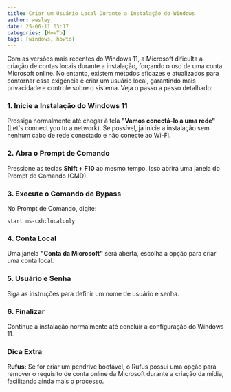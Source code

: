 ```yaml
---
title: Criar um Usuário Local Durante a Instalação do Windows
author: wesley
date: 25-06-11 03:17
categories: [HowTo]
tags: [windows, howto]
---
```

Com as versões mais recentes do Windows 11, a Microsoft dificulta a criação de contas locais durante a instalação, forçando o uso de uma conta Microsoft online. No entanto, existem métodos eficazes e atualizados para contornar essa exigência e criar um usuário local, garantindo mais privacidade e controle sobre o sistema. Veja o passo a passo detalhado:

### 1. **Inicie a Instalação do Windows 11**
Prossiga normalmente até chegar à tela **"Vamos conectá-lo a uma rede"** (Let's connect you to a network).
Se possível, já inicie a instalação sem nenhum cabo de rede conectado e não conecte ao Wi-Fi.

### 2. **Abra o Prompt de Comando**
Pressione as teclas **Shift + F10** ao mesmo tempo. Isso abrirá uma janela do Prompt de Comando (CMD).

### 3. **Execute o Comando de Bypass**
No Prompt de Comando, digite:
```dos
start ms-cxh:localonly
```

### 4. Conta Local
Uma janela **"Conta da Microsoft"** será aberta, escolha a opção para criar uma conta local.

### 5. Usuário e Senha
Siga as instruções para definir um nome de usuário e senha.

### 6. Finalizar 
Continue a instalação normalmente até concluir a configuração do Windows 11.

### **Dica Extra**
**Rufus:** Se for criar um pendrive bootável, o Rufus possui uma opção para remover o requisito de conta online da Microsoft durante a criação da mídia, facilitando ainda mais o processo.
